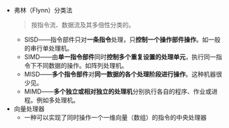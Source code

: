 - 弗林（Flynn）分类法 
  > 按指令流、数据流及其多倍性分类的。
	- SISD――指令部件只对**一条指令**处理，只**控制一个操作部件操作**。如一般的串行单处理机。
	- SIMD――由**单一指令部件**同时**控制多个重复设置的处理单元**，执行同一指令下不同数据的操作。如阵列处理机。
	- MISD――**多个指令部件**对**同一数据的各个处理阶段进行操作**。这种机器很少见。
	- MIMD――**多个独立或相对独立的处理机**分别执行各自的程序、作业或进程。例如多处理机。
- 向量处理器
	- 一种可以实现了同时操作一个一维向量（数组）的指令的中央处理器